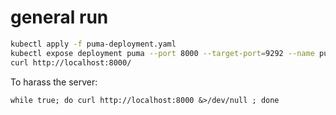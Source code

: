 # general run

```sh
kubectl apply -f puma-deployment.yaml
kubectl expose deployment puma --port 8000 --target-port=9292 --name puma --type=LoadBalancer
curl http://localhost:8000/
```

To harass the server:
```
while true; do curl http://localhost:8000 &>/dev/null ; done
```
